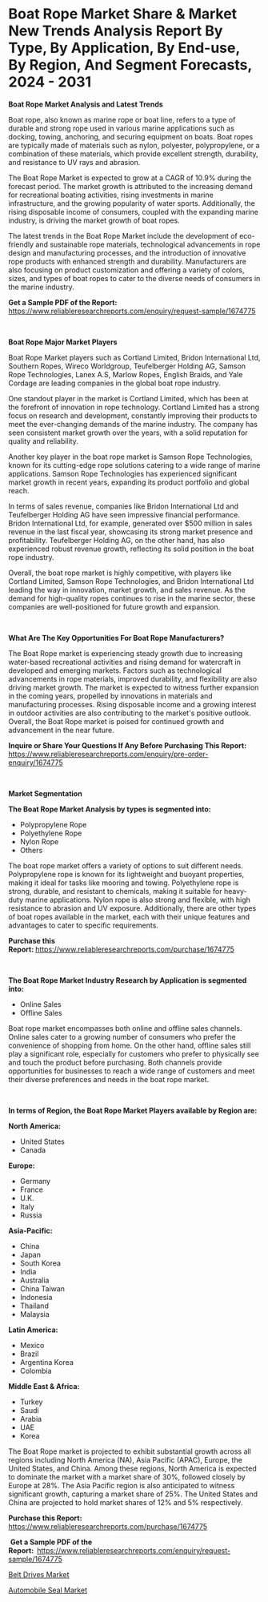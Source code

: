 <p><h1>Boat Rope Market Share & Market New Trends Analysis Report By Type, By Application, By End-use, By Region, And Segment Forecasts, 2024 - 2031</h1></p><p><strong>Boat Rope Market Analysis and Latest Trends</strong></p>
<p><p>Boat rope, also known as marine rope or boat line, refers to a type of durable and strong rope used in various marine applications such as docking, towing, anchoring, and securing equipment on boats. Boat ropes are typically made of materials such as nylon, polyester, polypropylene, or a combination of these materials, which provide excellent strength, durability, and resistance to UV rays and abrasion.</p><p>The Boat Rope Market is expected to grow at a CAGR of 10.9% during the forecast period. The market growth is attributed to the increasing demand for recreational boating activities, rising investments in marine infrastructure, and the growing popularity of water sports. Additionally, the rising disposable income of consumers, coupled with the expanding marine industry, is driving the market growth of boat ropes.</p><p>The latest trends in the Boat Rope Market include the development of eco-friendly and sustainable rope materials, technological advancements in rope design and manufacturing processes, and the introduction of innovative rope products with enhanced strength and durability. Manufacturers are also focusing on product customization and offering a variety of colors, sizes, and types of boat ropes to cater to the diverse needs of consumers in the marine industry.</p></p>
<p><strong>Get a Sample PDF of the Report:&nbsp;</strong> <a href="https://www.reliableresearchreports.com/enquiry/request-sample/1674775">https://www.reliableresearchreports.com/enquiry/request-sample/1674775</a></p>
<p>&nbsp;</p>
<p><strong>Boat Rope Major Market Players</strong></p>
<p><p>Boat Rope Market players such as Cortland Limited, Bridon International Ltd, Southern Ropes, Wireco Worldgroup, Teufelberger Holding AG, Samson Rope Technologies, Lanex A.S, Marlow Ropes, English Braids, and Yale Cordage are leading companies in the global boat rope industry. </p><p>One standout player in the market is Cortland Limited, which has been at the forefront of innovation in rope technology. Cortland Limited has a strong focus on research and development, constantly improving their products to meet the ever-changing demands of the marine industry. The company has seen consistent market growth over the years, with a solid reputation for quality and reliability.</p><p>Another key player in the boat rope market is Samson Rope Technologies, known for its cutting-edge rope solutions catering to a wide range of marine applications. Samson Rope Technologies has experienced significant market growth in recent years, expanding its product portfolio and global reach.</p><p>In terms of sales revenue, companies like Bridon International Ltd and Teufelberger Holding AG have seen impressive financial performance. Bridon International Ltd, for example, generated over $500 million in sales revenue in the last fiscal year, showcasing its strong market presence and profitability. Teufelberger Holding AG, on the other hand, has also experienced robust revenue growth, reflecting its solid position in the boat rope industry.</p><p>Overall, the boat rope market is highly competitive, with players like Cortland Limited, Samson Rope Technologies, and Bridon International Ltd leading the way in innovation, market growth, and sales revenue. As the demand for high-quality ropes continues to rise in the marine sector, these companies are well-positioned for future growth and expansion.</p></p>
<p>&nbsp;</p>
<p><strong>What Are The Key Opportunities For Boat Rope Manufacturers?</strong></p>
<p><p>The Boat Rope market is experiencing steady growth due to increasing water-based recreational activities and rising demand for watercraft in developed and emerging markets. Factors such as technological advancements in rope materials, improved durability, and flexibility are also driving market growth. The market is expected to witness further expansion in the coming years, propelled by innovations in materials and manufacturing processes. Rising disposable income and a growing interest in outdoor activities are also contributing to the market's positive outlook. Overall, the Boat Rope market is poised for continued growth and advancement in the near future.</p></p>
<p><strong>Inquire or Share Your Questions If Any Before Purchasing This Report:</strong> <a href="https://www.reliableresearchreports.com/enquiry/pre-order-enquiry/1674775">https://www.reliableresearchreports.com/enquiry/pre-order-enquiry/1674775</a></p>
<p>&nbsp;</p>
<p><strong>Market Segmentation</strong></p>
<p><strong>The Boat Rope Market Analysis by types is segmented into:</strong></p>
<p><ul><li>Polypropylene Rope</li><li>Polyethylene Rope</li><li>Nylon Rope</li><li>Others</li></ul></p>
<p><p>The boat rope market offers a variety of options to suit different needs. Polypropylene rope is known for its lightweight and buoyant properties, making it ideal for tasks like mooring and towing. Polyethylene rope is strong, durable, and resistant to chemicals, making it suitable for heavy-duty marine applications. Nylon rope is also strong and flexible, with high resistance to abrasion and UV exposure. Additionally, there are other types of boat ropes available in the market, each with their unique features and advantages to cater to specific requirements.</p></p>
<p><strong>Purchase this Report:&nbsp;</strong><a href="https://www.reliableresearchreports.com/purchase/1674775">https://www.reliableresearchreports.com/purchase/1674775</a></p>
<p>&nbsp;</p>
<p><strong>The Boat Rope Market Industry Research by Application is segmented into:</strong></p>
<p><ul><li>Online Sales</li><li>Offline Sales</li></ul></p>
<p><p>Boat rope market encompasses both online and offline sales channels. Online sales cater to a growing number of consumers who prefer the convenience of shopping from home. On the other hand, offline sales still play a significant role, especially for customers who prefer to physically see and touch the product before purchasing. Both channels provide opportunities for businesses to reach a wide range of customers and meet their diverse preferences and needs in the boat rope market.</p></p>
<p>&nbsp;</p>
<p><strong>In terms of Region, the Boat Rope Market Players available by Region are:</strong></p>
<p>
    <p> <strong> North America: </strong>
        <ul>
            <li>United States</li>
            <li>Canada</li>
        </ul>
        </p> 
    <p> <strong> Europe: </strong>
        <ul>
            <li>Germany</li>
            <li>France</li>
            <li>U.K.</li>
            <li>Italy</li>
            <li>Russia</li>
        </ul>
        </p> 
    <p> <strong> Asia-Pacific: </strong>
        <ul>
            <li>China</li>
            <li>Japan</li>
            <li>South Korea</li>
            <li>India</li>
            <li>Australia</li>
            <li>China Taiwan</li>
            <li>Indonesia</li>
            <li>Thailand</li>
            <li>Malaysia</li>
        </ul>
        </p> 
    <p> <strong> Latin America: </strong>
        <ul>
            <li>Mexico</li>
            <li>Brazil</li>
            <li>Argentina Korea</li>
            <li>Colombia</li>
        </ul>
        </p> 
    <p> <strong> Middle East & Africa: </strong>
        <ul>
            <li>Turkey</li>
            <li>Saudi</li>
            <li>Arabia</li>
            <li>UAE</li>
            <li>Korea</li>
        </ul>
    </p>
    </p>
<p><p>The Boat Rope market is projected to exhibit substantial growth across all regions including North America (NA), Asia Pacific (APAC), Europe, the United States, and China. Among these regions, North America is expected to dominate the market with a market share of 30%, followed closely by Europe at 28%. The Asia Pacific region is also anticipated to witness significant growth, capturing a market share of 25%. The United States and China are projected to hold market shares of 12% and 5% respectively.</p></p>
<p><strong>Purchase this Report: </strong><a href="https://www.reliableresearchreports.com/purchase/1674775">https://www.reliableresearchreports.com/purchase/1674775</a></p>
<p>&nbsp;<strong>Get a Sample PDF of the Report:&nbsp;&nbsp;</strong><a href="https://www.reliableresearchreports.com/enquiry/request-sample/1674775">https://www.reliableresearchreports.com/enquiry/request-sample/1674775</a></p>
<p><strong></strong></p>
<p><p><a href="https://github.com/pjcfca/Market-Research-Report-List-1/blob/main/belt-drives-market.md">Belt Drives Market</a></p><p><a href="https://github.com/wusalecollins540tpqoz/Market-Research-Report-List-1/blob/main/automobile-seal-market.md">Automobile Seal Market</a></p></p>